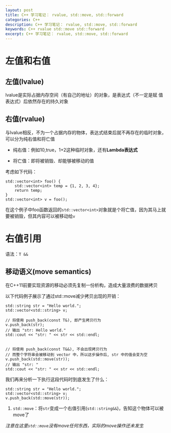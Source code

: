 ```yaml
---
layout: post
title: C++ 学习笔记： rvalue, std::move, std::forward
categories: C++
description: C++ 学习笔记： rvalue, std::move, std::forward
keywords: C++ rvalue std::move std::forward
excerpt: C++ 学习笔记： rvalue, std::move, std::forward
---
```


# 左值和右值

## 左值(lvalue)

lvalue是实际占据内存空间（有自己的地址）的对象，是表达式（不一定是赋
值表达式）后依然存在的持久对象

## 右值(rvalue)

与lvalue相反，不为一个占据内存的物体，表达式结束后就不再存在的临时对象，可以分为纯右值和将亡值

* 纯右值：例如10,true，1+2这种临时对象，还有**Lambda表达式**

* 将亡值：即将被销毁、却能够被移动的值

考虑如下代码：
```
std::vector<int> foo() {
    std::vector<int> temp = {1, 2, 3, 4};
    return temp;
}
std::vector<int> v = foo();
```

在这个例子中foo函数返回的`std::vector<int>`对象就是个将亡值，因为其马上就要被销毁，但其内容可以被移动给`v`

# 右值引用
语法：`T &&`

## 移动语义(move semantics)
在C++11前要实现资源的移动必须先复制一份析构，造成大量浪费的数据拷贝

以下代码例子展示了通过std::move减少拷贝出现的开销：
```
std::string str = "Hello world.";
std::vector<std::string> v;

// 将使用 push_back(const T&), 即产生拷贝行为
v.push_back(str);
// 输出 "str: Hello world."
std::cout << "str: " << str << std::endl;


// 将使用 push_back(const T&&), 不会出现拷贝行为
// 而整个字符串会被移动到 vector 中，所以这步操作后, str 中的值会变为空
v.push_back(std::move(str));
// 输出 "str: "
std::cout << "str: " << str << std::endl;
```

我们再来分析一下执行这段代码时到底发生了什么：
```
std::string str = "Hello world.";
std::vector<std::string> v;
v.push_back(std::move(str));
```

1. `std::move`：将`str`变成一个右值引用(`std::string&&`)，告知这个物体可以被move了

*注意在这里`std::move`没有move任何东西，实际的move操作还未发生*
